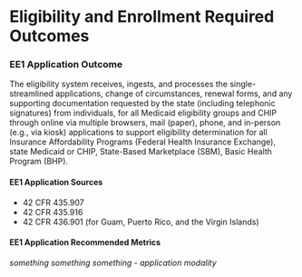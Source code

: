 # Eligibility and Enrollment Required Outcomes

### EE1 Application Outcome

The eligibility system receives, ingests, and processes the single-streamlined applications, change of circumstances, renewal forms, and any supporting documentation requested by the state (including telephonic signatures) from individuals, for all Medicaid eligibility groups and CHIP through online via multiple browsers, mail (paper), phone, and in-person (e.g., via kiosk) applications to support eligibility determination for all Insurance Affordability Programs (Federal Health Insurance Exchange), state Medicaid or CHIP, State-Based Marketplace (SBM), Basic Health Program (BHP). 
#### EE1 Application Sources
- 42 CFR 435.907
- 42 CFR 435.916
- 42 CFR 436.901 (for Guam, Puerto Rico, and the Virgin Islands)

#### EE1 Application Recommended Metrics
*something something something - application modality*
